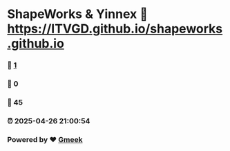 # ShapeWorks & Yinnex :link: https://ITVGD.github.io/shapeworks.github.io 
### :page_facing_up: [1](https://ITVGD.github.io/shapeworks.github.io/tag.html) 
### :speech_balloon: 0 
### :hibiscus: 45 
### :alarm_clock: 2025-04-26 21:00:54 
### Powered by :heart: [Gmeek](https://github.com/Meekdai/Gmeek)
